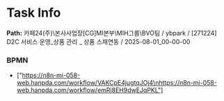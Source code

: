 # Task Info

**Path:** 카페24(주)\본사사업장\[CG]MI본부\MIH그룹\BVO팀 / ybpark / [271224] D2C 서비스 운영_상품 관리 _ 상품 스재연동 / 2025-08-01_00-00-00

### BPMN
- ["https://n8n-mi-058-web.hanpda.com/workflow/VAKCpE4jugtqJOj4\nhttps://n8n-mi-058-web.hanpda.com/workflow/emRi8EH9dwEJqPKL"]


